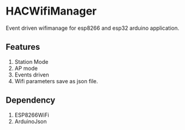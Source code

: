 # HACWifiManager
Event driven wifimanage for esp8266 and esp32 arduino application.

## Features
1. Station Mode
2. AP mode
3. Events driven
4. Wifi parameters save as json file.


## Dependency
1. ESP8266WiFi
2. ArduinoJson
